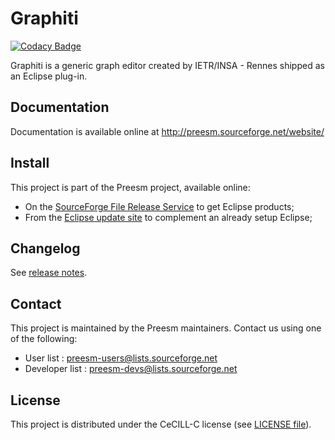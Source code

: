 Graphiti
========

[![Codacy Badge](https://api.codacy.com/project/badge/Grade/32ca349e47bb4d4384492cc758d2fe50)](https://www.codacy.com/app/preesm/graphiti_2?utm_source=github.com&utm_medium=referral&utm_content=preesm/graphiti&utm_campaign=badger)

Graphiti is a generic graph editor created by IETR/INSA - Rennes shipped as an Eclipse plug-in.

## Documentation

Documentation is available online at http://preesm.sourceforge.net/website/

## Install

This project is part of the Preesm project, available online:

*   On the [SourceForge File Release Service](https://sourceforge.net/projects/preesm/files/Releases/) to get Eclipse products;
*   From the [Eclipse update site](http://preesm.sourceforge.net/eclipse/update-site/) to complement an already setup Eclipse;

## Changelog

See [release notes](release_notes.md).

## Contact

This project is maintained by the Preesm maintainers. Contact us using one of the following:

*   User list : preesm-users@lists.sourceforge.net
*   Developer list : preesm-devs@lists.sourceforge.net

## License

This project is distributed under the CeCILL-C license (see [LICENSE file](LICENSE)).